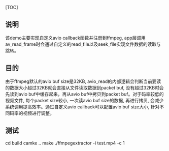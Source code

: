 [TOC]
## 说明
   该demo主要实现自定义avio callback函数并注册到ffmpeg, app层调用av_read_frame时会通过自定义的read_file以及seek_file实现文件数据的读取与跳转。

## 目的
   由于ffmpeg默认的avio buf size是32KB, avio_read的内部逻辑会判断当前要读的数据大小超过32KB就会直接从文件读取数据到packet buf, 没有超过32KB时会先读到avio buf中缓存起来，再从avio buf中拷贝到packet buf。对于码率较低的视频文件, 每个packet size较小, 一次读avio buf size的数据, 再进行拷贝, 会减少系统调用提高效率。通过自定义avio callback可以配置avio buf size大小, 针对不同码率的视频进行调整。

## 测试
   cd build
   camke ..
   make
   ./ffmpegextractor -i test.mp4 -c 1
